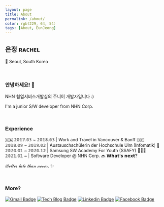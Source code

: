 ```yaml
---
layout: page
title: About
permalink: /about/
color: rgb(229, 64, 54)
tags: [About, EunJeong]
---
```




## 은정 ʀᴀᴄʜᴇʟ
📍 Seoul, South Korea

<br>

### 안녕하세요! 👋

NHN 협업서비스개발실의 주니어 개발자입니다 :)

I'm a junior S/W developer from NHN Corp.

<br>

### Experience

🇨🇦 𝟚𝟘𝟙𝟟.𝟘𝟛 ~ 𝟚𝟘𝟙𝟠.𝟘𝟛 
 |   Work and Travel in Vancouver & Banff
🇩🇪 𝟚𝟘𝟙𝟠.𝟘𝟡 ~ 𝟚𝟘𝟙𝟡.𝟘𝟚
 |   Austauschschülerin der Hochschule Ulm (Infomatik)
📖 𝟚𝟘𝟚𝟘.𝟘𝟙 ~ 𝟚𝟘𝟚𝟘.𝟙𝟚 
 |   Samsung SW Academy For Youth (SSAFY)
👩🏻‍💻 𝟚𝟘𝟚𝟙.𝟘𝟙 ~ 
 |   Software Developer @ NHN Corp.
🔜 𝗪𝗵𝗮𝘁’𝘀 𝗻𝗲𝘅𝘁?

ℬℯ𝓉𝓉ℯ𝓇 𝓁𝒶𝓉ℯ 𝓉𝒽𝒶𝓃 𝓃ℯ𝓋ℯ𝓇. ✨

<br>

### More?

[![Gmail Badge](https://img.shields.io/badge/Gmail-d14836?style=flat-square&logo=Gmail&logoColor=white&link=mailto:iamkkwak@gmail.com)](mailto:iamkkwak@gmail.com) [![Tech Blog Badge](http://img.shields.io/badge/-Tech%20blog-black?style=flat-square&logo=github&link=https://eun-jeong.tistory.com)](https://eun-jeong.tistory.com) [![Linkedin Badge](https://img.shields.io/badge/-LinkedIn-blue?style=flat-square&logo=Linkedin&logoColor=white&link=www.linkedin.com/in/eun-jeong)](https://www.linkedin.com/in/eun-jeong) [![Facebook Badge](https://img.shields.io/badge/facebook-1877f2?style=flat-square&logo=facebook&logoColor=white&link=https://www.facebook.com/kwakeunjeong2)](https://www.facebook.com/kwakeunjeong2)

<br>

